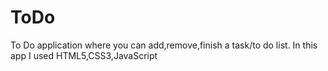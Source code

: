 # ToDo
To Do application where you can add,remove,finish a task/to do list. In this app I used HTML5,CSS3,JavaScript
